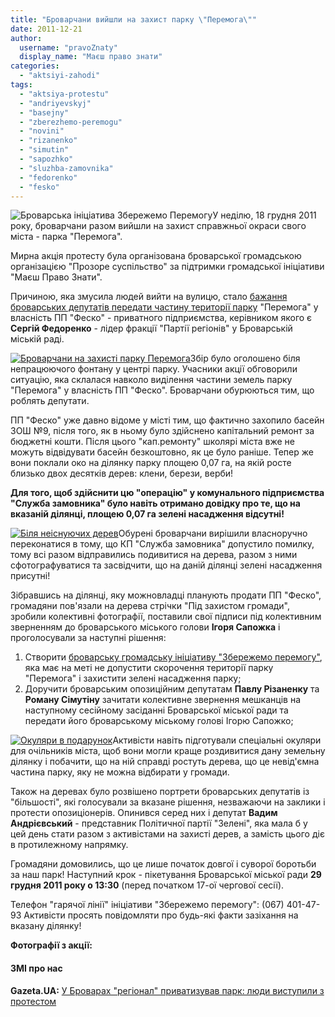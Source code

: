 ```yaml
---
title: "Броварчани вийшли на захист парку \"Перемога\""
date: 2011-12-21
author: 
  username: "pravoZnaty"
  display_name: "Маєш право знати"
categories: 
  - "aktsiyi-zahodi"
tags: 
  - "aktsiya-protestu"
  - "andriyevskyj"
  - "basejny"
  - "zberezhemo-peremogu"
  - "novini"
  - "rizanenko"
  - "simutin"
  - "sapozhko"
  - "sluzhba-zamovnika"
  - "fedorenko"
  - "fesko"
---
```


![](https://mpz.brovary.org/wp-content/uploads/2011/12/Броварська-ініціатива-Збережемо-Перемогу.jpg "Броварська ініціатива Збережемо Перемогу")У неділю, 18 грудня 2011 року, броварчани разом вийшли на захист справжньої окраси свого міста - парка "Перемога".

Мирна акція протесту була організована броварської громадською організацією "Прозоре суспільство" за підтримки громадської ініціативи "Маєш Право Знати".

Причиною, яка змусила людей вийти на вулицю, стало [бажання броварських депутатів передати частину території парку](https://mpz.brovary.org/novini/park-peremoga-u-nebezpeci/ "Парк “Перемога” у небезпеці!") "Перемога" у власність ПП "Феско" - приватного підприємства, керівником якого є **Сергій Федоренко** <!--more-->- лідер фракції "Партії регіонів" у Броварській міській раді.

[![](https://mpz.brovary.org/wp-content/uploads/2011/12/Броварчани-на-захисті-парку-Перемога.jpg "Броварчани на захисті парку Перемога")](https://mpz.brovary.org/wp-content/uploads/2011/12/Броварчани-на-захисті-парку-Перемога.jpg)Збір було оголошено біля непрацюючого фонтану у центрі парку. Учасники акції обговорили ситуацію, яка склалася навколо виділення частини земель парку "Перемога" у власність ПП "Феско". Броварчани обурюються тим, що роблять депутати.

ПП "Феско" уже давно відоме у місті тим, що фактично захопило басейн ЗОШ №9, після того, як в ньому було здійснено капітальний ремонт за бюджетні кошти. Після цього "кап.ремонту" школярі міста вже не можуть відвідувати басейн безкоштовно, як це було раніше. Тепер же вони поклали око на ділянку парку площею 0,07 га, на якій росте близько двох десятків дерев: клени, берези, верби!

**Для того, щоб здійснити цю "операцію" у комунального підприємства "Служба замовника" було навіть отримано довідку про те, що на вказаній ділянці, площею 0,07 га зелені насадження відсутні!**

[![](https://mpz.brovary.org/wp-content/uploads/2011/12/Біля-неіснуючих-дерев.jpg "Біля неіснуючих дерев")](https://mpz.brovary.org/wp-content/uploads/2011/12/Біля-неіснуючих-дерев.jpg)Обурені броварчани вирішили власноручно переконатися в тому, що КП "Служба замовника" допустило помилку, тому всі разом відправились подивитися на дерева, разом з ними сфотографуватися та засвідчити, що на даній ділянці зелені насадження присутні!

Зібравшись на ділянці, яку можновладці планують продати ПП "Феско", громадяни пов'язали на дерева стрічки "Під захистом громади", зробили колективні фотографії, поставили свої підписи під колективним зверненням до броварського міського голови **Ігоря Сапожка** і проголосували за наступні рішення:

1. Створити [броварську громадську ініціативу "Збережемо перемогу"](https://mpz.brovary.org/peremoga/ "Збережемо Перемогу!"), яка має на меті не допустити скорочення території парку "Перемога" і захистити зелені насадження парку;
2. Доручити броварським опозиційним депутатам **Павлу Різаненку** та **Роману Сімутіну** зачитати колективне звернення мешканців на наступному сесійному засіданні Броварської міської ради та передати його броварському міському голові Ігорю Сапожко;

[![](https://mpz.brovary.org/wp-content/uploads/2011/12/Окуляри-в-подарунок.jpg "Окуляри в подарунок")](https://mpz.brovary.org/wp-content/uploads/2011/12/Окуляри-в-подарунок.jpg)Активісти навіть підготували спеціальні окуляри для очільників міста, щоб вони могли краще роздивитися дану земельну ділянку і побачити, що на ній справді ростуть дерева, що це невід'ємна частина парку, яку не можна відбирати у громади.

Також на деревах було розвішено портрети броварських депутатів із "більшості", які голосували за вказане рішення, незважаючи на заклики і протести опозиціонерів. Опинився серед них і депутат **Вадим Андрієвський** - представник Політичної партії "Зелені", яка мала б у цей день стати разом з активістами на захисті дерев, а замість цього діє в протилежному напрямку.

Громадяни домовились, що це лише початок довгої і суворої боротьби за наш парк! Наступний крок - пікетування Броварської міської ради **29 грудня 2011 року о 13:30** (перед початком 17-ої чергової сесії).

Телефон "гарячої лінії" ініціативи "Збережемо перемогу": (067) 401-47-93 Активісти просять повідомляти про будь-які факти зазіхання на вказану ділянку!

**Фотографії з акції:** 

#### ЗМІ про нас

**Gazeta.UA:** [У Броварах "регіонал" приватизував парк: люди виступили з протестом](https://gazeta.ua/articles/politics/_u-brovarah-regional-privatizuvav-park-lyudi-vistupili-z-protestom/414869 "Сергій Федоренко парк Перемога Бровари")
